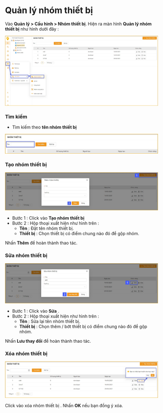 # Quản lý nhóm thiết bị

<div id="equipment-group" >
</div>

 Vào **Quản lý > Cấu hình > Nhóm thiết bị**. Hiện ra màn hình **Quản lý nhóm thiết bị** như hình dưới đây : 

 <span style="display:block;text-align:center">![Interface Web](/docs/assets/images/web-interface/map/equipment-group.jpg)

 ### Tìm kiếm 

* Tìm kiếm theo **tên nhóm thiết bị**

 <span style="display:block;text-align:center">![Interface Web](/docs/assets/images/web-interface/map/search-equipment-group.jpg)

### Tạo nhóm thiết bị

<span style="display:block;text-align:center">![Interface Web](/docs/assets/images/web-interface/map/add-equipment-group.jpg)

* Bước 1 : Click vào **Tạo nhóm thiết bị** 
* Bước 2 : Hộp thoại xuất hiện như hình trên :
    * **Tên** : Đặt tên nhóm thiết bị.
    * **Thiết bị** : Chọn thiết bị có điểm chung nào đó để gộp nhóm.

Nhấn **Thêm** để hoàn thành thao tác.

### Sửa nhóm thiết bị 

<span style="display:block;text-align:center">![Interface Web](/docs/assets/images/web-interface/map/edit-equipment-group.jpg)

- Bước 1 : Click vào **Sửa** .
- Bước 2 : Hộp thoại xuất hiện như hình trên :
    * **Tên** : Sửa lại tên nhóm thiết bị.
    * **Thiết bị** : Chọn thêm / bớt thiết bị có điểm chung nào đó để gộp nhóm.

Nhấn **Lưu thay đổi** để hoàn thành thao tác.

### Xóa nhóm thiết bị 

<span style="display:block;text-align:center">![Interface Web](/docs/assets/images/web-interface/map/delete-equipment-group.jpg)

Click vào xóa nhóm thiết bị . Nhấn **OK** nếu bạn đồng ý xóa. 

